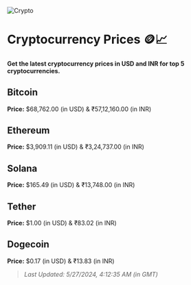 
![Crypto](https://www.techguide.com.au/wp-content/uploads/2020/11/crypto3.jpeg)

# Cryptocurrency Prices 🪙📈

#### Get the latest cryptocurrency prices in USD and INR for top 5 cryptocurrencies.

## Bitcoin

**Price:** $68,762.00 (in USD) & ₹57,12,160.00 (in INR)

## Ethereum

**Price:** $3,909.11 (in USD) & ₹3,24,737.00 (in INR)

## Solana

**Price:** $165.49 (in USD) & ₹13,748.00 (in INR)

## Tether

**Price:** $1.00 (in USD) & ₹83.02 (in INR)

## Dogecoin

**Price:** $0.17 (in USD) & ₹13.83 (in INR)

> _Last Updated: 5/27/2024, 4:12:35 AM (in GMT)_
